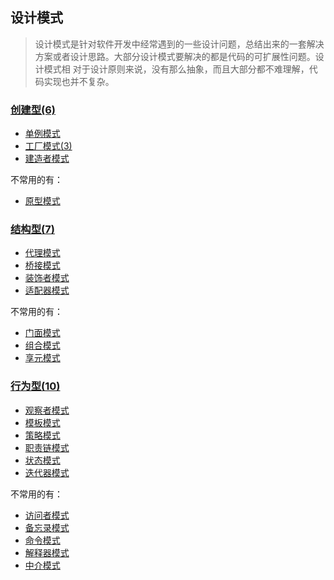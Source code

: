 ## 设计模式

> 设计模式是针对软件开发中经常遇到的一些设计问题，总结出来的一套解决方案或者设计思路。大部分设计模式要解决的都是代码的可扩展性问题。设计模式相
> 对于设计原则来说，没有那么抽象，而且大部分都不难理解，代码实现也并不复杂。

### [创建型(6)](_1_creation)

- [单例模式](_1_creation%2F_1_singleton)
- [工厂模式(3)](_1_creation%2F_2_factory)
- [建造者模式](_1_creation%2F_3_builder)

不常用的有：

- [原型模式](_1_creation%2F_4_prototype)

### [结构型(7)](_2_structural)

- [代理模式](_2_structural%2F_1_proxy)
- [桥接模式](_2_structural%2F_2_Bridge)
- [装饰者模式](_2_structural%2F_3_decorator)
- [适配器模式](_2_structural%2F_4_adapter)

不常用的有：

- [门面模式](_2_structural%2F_5_facade)
- [组合模式](_2_structural%2F_6_composite)
- [享元模式](_2_structural%2F_7_flyweight)

### [行为型(10)](_3_behavior)

- [观察者模式](_3_behavior%2F_1_observer)
- [模板模式](_3_behavior%2F_2_template)
- [策略模式](_3_behavior%2F_3_strategy)
- [职责链模式](_3_behavior%2F_4_responsibility)
- [状态模式](_3_behavior%2F_5_state)
- [迭代器模式](_3_behavior%2F_6_iterator)

不常用的有：

- [访问者模式](_3_behavior%2F_7_visitor)
- [备忘录模式](_3_behavior%2F_8_memento)
- [命令模式](_3_behavior%2F_9_command)
- [解释器模式](_3_behavior%2F_10_interpreter)
- [中介模式](_3_behavior%2F_11_mediator)